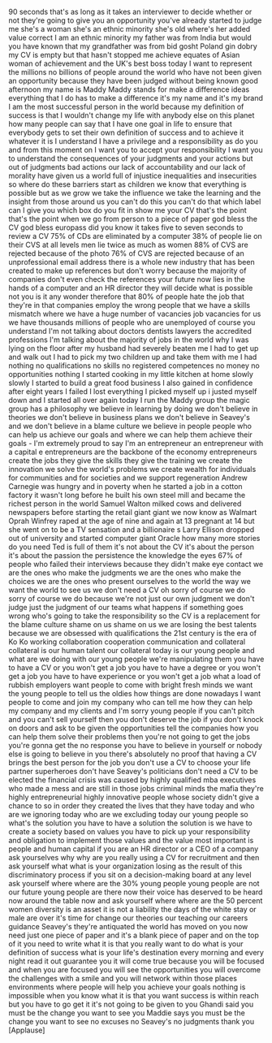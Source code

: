
90 seconds that&#39;s as long as it takes an
interviewer to decide whether or not
they&#39;re going to give you an opportunity
you&#39;ve already started to judge me she&#39;s
a woman she&#39;s an ethnic minority she&#39;s
old where&#39;s her added value correct I am
an ethnic minority my father was from
India but would you have known that my
grandfather was from bid gosht Poland
gin dobry
my CV is empty but that hasn&#39;t stopped
me achieve equates of Asian woman of
achievement and the UK&#39;s best boss today
I want to represent the millions no
billions of people around the world who
have not been given an opportunity
because they have been judged without
being known good afternoon my name is
Maddy Maddy stands for make a difference
ideas everything that I do has to make a
difference it&#39;s my name and it&#39;s my
brand I am the most successful person in
the world because my definition of
success is that I wouldn&#39;t change my
life with anybody else on this planet
how many people can say that I have one
goal in life to ensure that everybody
gets to set their own definition of
success and to achieve it whatever it is
I understand I have a privilege and a
responsibility as do you
and from this moment on I want you to
accept your responsibility I want you to
understand the consequences of your
judgments and your actions but out of
judgments bad actions our lack of
accountability and our lack of morality
have given us a world full of injustice
inequalities and insecurities so where
do these barriers start as children we
know that everything is possible but as
we grow we take the influence we take
the learning and the insight from those
around us you can&#39;t do this you can&#39;t do
that which label can I give you which
box do you fit in show me your CV that&#39;s
the point that&#39;s the point when we go
from person to a piece of paper
god bless the CV
god bless europass did you know it takes
five to seven seconds to review a CV 75%
of CDs are eliminated by a computer 38%
of people lie on their CVS at all levels
men lie twice as much as women 88% of
CVS are rejected because of the photo
76% of CVS are rejected because of an
unprofessional email address there is a
whole new industry that has been created
to make up references but don&#39;t worry
because the majority of companies don&#39;t
even check the references
your future now lies in the hands of a
computer and an HR director they will
decide what is possible not you is it
any wonder therefore that 80% of people
hate the job that they&#39;re in that
companies employ the wrong people that
we have a skills mismatch where we have
a huge number of vacancies job vacancies
for us we have thousands millions of
people who are unemployed of course you
understand I&#39;m not talking about doctors
dentists lawyers the accredited
professions I&#39;m talking about the
majority of jobs in the world why
I was lying on the floor after my
husband had severely beaten me I had to
get up and walk out I had to pick my two
children up and take them with me
I had nothing no qualifications no
skills no registered competences no
money no opportunities nothing
I started cooking in my little kitchen
at home slowly slowly I started to build
a great food business I also gained in
confidence after eight years I failed I
lost everything I picked myself up i
justed myself down and I started all
over again today I run the Maddy group
the magic group has a philosophy we
believe in learning by doing we don&#39;t
believe in theories we don&#39;t believe in
business plans we don&#39;t believe in
Seavey&#39;s and we don&#39;t believe in a blame
culture we believe in people people who
can help us achieve our goals and where
we can help them achieve their goals -
I&#39;m extremely proud to say I&#39;m an
entrepreneur an entrepreneur with a
capital e entrepreneurs are the backbone
of the economy entrepreneurs create the
jobs they give the skills they give the
training we create the innovation we
solve the world&#39;s problems we create
wealth for individuals for communities
and for societies and we support
regeneration
Andrew Carnegie was hungry and in
poverty when he started a job in a
cotton factory it wasn&#39;t long before he
built his own steel mill and became the
richest
person in the world Samuel Walton milked
cows and delivered newspapers before
starting the retail giant giant we now
know as Walmart Oprah Winfrey raped at
the age of nine and again at 13 pregnant
at 14 but she went on to be a TV
sensation and a billionaire s Larry
Ellison dropped out of university and
started computer giant Oracle how many
more stories do you need Ted is full of
them
it&#39;s not about the CV it&#39;s about the
person it&#39;s about the passion the
persistence the knowledge the eyes 67%
of people who failed their interviews
because they didn&#39;t make eye contact we
are the ones who make the judgments we
are the ones who make the choices we are
the ones who present ourselves to the
world the way we want the world to see
us we don&#39;t need a CV oh sorry
of course we do sorry of course we do
because we&#39;re not just our own judgment
we don&#39;t judge just the judgment of our
teams what happens if something goes
wrong who&#39;s going to take the
responsibility
so the CV is a replacement for the blame
culture shame on us shame on us we are
losing the best talents because we are
obsessed with qualifications the 21st
century is the era of Ko Ko working
collaboration cooperation communication
and collateral collateral is our human
talent our collateral
today is our young people and what are
we doing with our young people we&#39;re
manipulating them you have to have a CV
or you won&#39;t get a job you have to have
a degree or you won&#39;t get a job you have
to have experience or you won&#39;t get a
job what a load of rubbish employers
want people to come with bright fresh
minds we want the young people to tell
us the oldies how things are done
nowadays I want people to come and join
my company who can tell me how they can
help my company and my clients and I&#39;m
sorry young people if you can&#39;t pitch
and you can&#39;t sell yourself then you
don&#39;t deserve the job if you don&#39;t knock
on doors and ask to be given the
opportunities tell the companies how you
can help them solve their problems then
you&#39;re not going to get the jobs you&#39;re
gonna get the no response you have to
believe in yourself or nobody else is
going to believe in you there&#39;s
absolutely no proof that having a CV
brings the best person for the job
you don&#39;t use a CV to choose your life
partner superheroes don&#39;t have Seavey&#39;s
politicians don&#39;t need a CV to be
elected the financial crisis was caused
by highly qualified mba executives who
made a mess and are still in those jobs
criminal minds the mafia they&#39;re highly
entrepreneurial highly innovative people
whose society didn&#39;t give a chance to so
in order
they created the lives that they have
today and who are we ignoring today who
are we excluding today our young people
so what&#39;s the solution you have to have
a solution the solution is we have to
create a society based on values you
have to pick up your responsibility and
obligation to implement those values and
the value most important is people and
human capital if you are an HR director
or a CEO of a company ask yourselves why
why are you really using a CV for
recruitment and then ask yourself what
what is your organization losing as the
result of this discriminatory process if
you sit on a decision-making board at
any level ask yourself where where are
the 30% young people young people are
not our future young people are there
now their voice has deserved to be heard
now around the table now and ask
yourself where where are the 50 percent
women diversity is an asset it is not a
liability the days of the white stay or
male are over it&#39;s time for change our
theories our teaching our careers
guidance Seavey&#39;s they&#39;re antiquated the
world has moved on you now need just one
piece of paper and it&#39;s a blank piece of
paper and on the top of it you need to
write
what it is that you really want to do
what is your definition of success what
is your life&#39;s destination every morning
and every night
read it out guarantee you it will come
true because you will be focused and
when you are focused you will see the
opportunities you will overcome the
challenges with a smile and you will
network within those places environments
where people will help you achieve your
goals nothing is impossible when you
know what it is that you want success is
within reach but you have to go get it
it&#39;s not going to be given to you
Ghandi said you must be the change you
want to see you Maddie says you must be
the change you want to see no excuses no
Seavey&#39;s no judgments thank you
[Applause]

